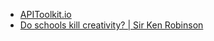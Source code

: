 - [APIToolkit.io](https://apitoolkit.io/)
- [Do schools kill creativity? | Sir Ken Robinson](https://www.youtube.com/watch?v=iG9CE55wbtY&list=PL70DEC2B0568B5469)